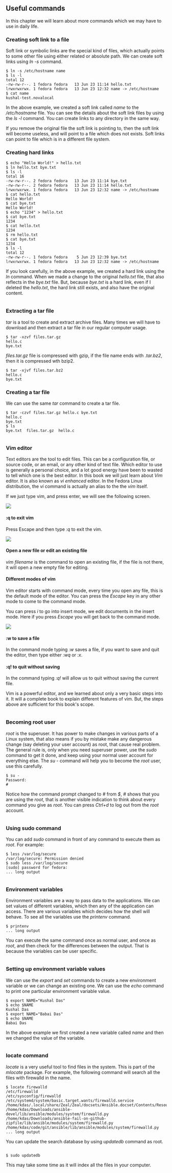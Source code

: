 ## Useful commands

In  this chapter we will learn about more commands which we may have to use in daily life.


### Creating soft link to a file

Soft link or symbolic links are the special kind of files, which actually points to some other file using either related or absolute path. We can create soft links using *ln -s* command.

```
$ ln -s /etc/hostname name
$ ls -l
total 12
-rw-rw-r--. 1 fedora fedora   13 Jun 23 11:14 hello.txt
lrwxrwxrwx. 1 fedora fedora   13 Jun 23 12:32 name -> /etc/hostname
$ cat name
kushal-test.novalocal
```
In the above example, we created a soft link called *name* to the */etc/hostname* file. You can see the details about the soft link files by using the *ls -l* command. You can create links to any directory in the same way.

If you remove the original file the soft link is pointing to, then
the soft link will become useless, and will point to a file which does not exists. Soft links can point to file which is in a different file system.

### Creating hard links

```
$ echo "Hello World!" > hello.txt
$ ln hello.txt bye.txt
$ ls -l
total 16
-rw-rw-r--. 2 fedora fedora   13 Jun 23 11:14 bye.txt
-rw-rw-r--. 2 fedora fedora   13 Jun 23 11:14 hello.txt
lrwxrwxrwx. 1 fedora fedora   13 Jun 23 12:32 name -> /etc/hostname
$ cat hello.txt 
Hello World!
$ cat bye.txt 
Hello World!
$ echo "1234" > hello.txt 
$ cat bye.txt 
1234
$ cat hello.txt 
1234
$ rm hello.txt 
$ cat bye.txt 
1234
$ ls -l
total 12
-rw-rw-r--. 1 fedora fedora    5 Jun 23 12:39 bye.txt
lrwxrwxrwx. 1 fedora fedora   13 Jun 23 12:32 name -> /etc/hostname
```

If you look carefully, in the above example, we created a hard link using the *ln* command. When we made a change to the original *hello.txt* file, that also reflects in the *bye.txt* file. But, because *bye.txt* is a hard link, even if I deleted the *hello.txt*, the hard link still exists, and also have the original content.

```.. index:: tar
```
### Extracting a tar file

*tar* is a tool to create and extract archive files. Many times we will have to download and then extract a tar file in our regular computer usage.

```
$ tar -xzvf files.tar.gz 
hello.c
bye.txt
```

*files.tar.gz* file is compressed with gzip, if the file name ends with
*.tar.bz2*, then it is compressed wth bzip2.

```
$ tar -xjvf files.tar.bz2 
hello.c
bye.txt
```

### Creating a tar file

We can use the same *tar* command to create a tar file.

```
$ tar -czvf files.tar.gz hello.c bye.txt 
hello.c
bye.txt
$ ls
bye.txt  files.tar.gz  hello.c
```


```.. index:: vim
```
### Vim editor

Text editors are the tool to edit files. This can be a configuration file, or source code, or an email, or any other kind of text file.
Which editor to use is generally a personal choice, and a lot good energy have been to wasted to tell which one is the best editor. In this book we will just learn about *Vim* editor. It is also known as *vi enhanced* editor. In the Fedora Linux distribution, the *vi* command is actually an alias to the the *vim* itself.

If we just type vim, and press enter, we will see the following screen.

![](/img/vim1.png)

#### :q to exit vim

Press Escape and then type *:q* to exit the vim.

![](/img/vim2.png)

#### Open a new file or edit an existing file

*vim filename* is the command to open an existing file, if the file is not there, it will open a new empty file for editing.

#### Different modes of vim

Vim editor starts with command mode, every time you open any file, this is the default mode of the editor. You can press the *Escape* key in any other mode to come to the command mode.

You can press *i* to go into insert mode, we edit documents in the insert mode. Here if you press *Escape* you will get back to the command mode.

![](/img/vim3.png)

#### :w to save a file

In the command mode typing *:w* saves a file, if you want to save
and quit the editor, then type either *:wq* or *:x*.

#### :q! to quit without saving

In the command typing *:q!* will allow us to quit without saving
the current file.

Vim is a powerful editor, and we learned about only a very basic steps into it. It will a complete book to explain different features of vim. But, the steps above are sufficient for this book's scope. 

```.. index:: su
```
### Becoming root user

*root* is the superuser. It has power to make changes in various parts
of a Linux system, that also means if you by mistake make any dangerous change (say deleting your user account) as root, that cause real problem. The general rule is, only when you need superuser power, use the *sudo* command to get it done, and keep using your normal user account for everything else. The *su -* command will help you to become the *root* user, use this carefully.

```
$ su -
Password:
# 
``` 

Notice how the command prompt changed to *#* from *$*, *#* shows that you are using the *root*, that is another visible indication to think
about every command you give as *root*. You can press *Ctrl+d* to log out from the *root* account.

```.. index:: sudo
```
### Using sudo command

You can add *sudo* command in front of any command to execute them as
*root*. For example:

```
$ less /var/log/secure
/var/log/secure: Permission denied
$ sudo less /var/log/secure
[sudo] password for fedora:
... long output
```

```.. index:: Environment variable
```
### Environment variables

Environment variables are a way to pass data to the applications. We can set values of different variables, which then any of the application can access. There are various variables which decides how
the shell will behave. To see all the variables use the *printenv* command.

```
$ printenv
... long output
```

You can execute the same command once as normal user, and once as *root*, and then check for the differences between the output. That is because the variables can be user specific.

```.. index:: export
```
### Setting up environment variable values

 We can use the *export* and *set* commands to create a new environment variable or we can change an existing one. We can use the *echo* command to print one particular environment variable value.

```
$ export NAME="Kushal Das"
$ echo $NAME
Kushal Das
$ export NAME="Babai Das"
$ echo $NAME
Babai Das
```

In the above example we first created a new variable called *name* and then we changed the value of the variable.

```.. index:: locate
```
### locate command

*locate* is a very useful tool to find files in the system. This is part of the *mlocate* package. For example, the following command will
search all the files with firewalld in the name.

```
$ locate firewalld
/etc/firewalld
/etc/sysconfig/firewalld
/etc/systemd/system/basic.target.wants/firewalld.service
/home/kdas/.local/share/Zeal/Zeal/docsets/Ansible.docset/Contents/Resources/Documents/docs.ansible.com/ansible/firewalld_module.html
/home/kdas/Downloads/ansible-devel/lib/ansible/modules/system/firewalld.py
/home/kdas/Downloads/ansible-fail-on-github-zipfile/lib/ansible/modules/system/firewalld.py
/home/kdas/code/git/ansible/lib/ansible/modules/system/firewalld.py
... long output
```

You can update the search database by using *updatedb* command as root.

```.. index:: updatedb
```
```
$ sudo updatedb
```

This may take some time as it will index all the files in your computer.

 